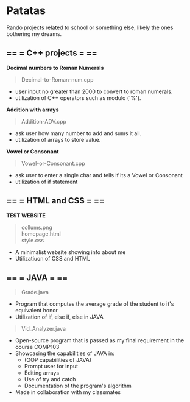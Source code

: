# Patatas

Rando projects related to school or something else, likely the ones bothering my dreams.

## == = C++ projects = ==

  **Decimal numbers to Roman Numerals**
  >Decimal-to-Roman-num.cpp
  
   - user input no greater than 2000 to convert to roman numerals.
   - utilization of C++ operators such as modulo ('%').
    
  **Addition with arrays**
  >Addition-ADV.cpp
  
   - ask user how many number to add and sums it all.
   - utilization of arrays to store value.
   
 **Vowel or Consonant**
 >Vowel-or-Consonant.cpp
 
  - ask user to enter a single char and tells if its a Vowel or Consonant
  - utilization of if statement


## == = HTML and CSS = ==

  **TEST WEBSITE**
  >collums.png
  \
  >homepage.html
  \
  >style.css
   - A minimalist website showing info about me
   - Utilizatiuon of CSS and HTML
   
   
## == = JAVA = ==
 > Grade.java
 - Program that computes the average grade of the student to it's equivalent honor
 - Utilization of if, else if, else in JAVA

 > Vid_Analyzer.java
 - Open-source program that is passed as my final requirement in the course COMP103
 - Showcasing the capabilities of JAVA in:
   * (OOP capabilities of JAVA)
   * Prompt user for input
   * Editing arrays
   * Use of try and catch
   * Documentation of the program's algorithm
 - Made in collaboration with my classmates
